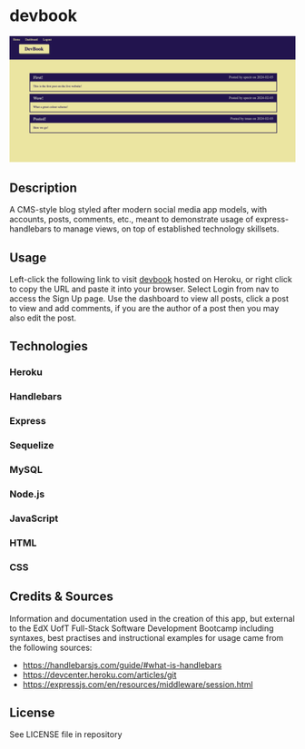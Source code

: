 # devbook

![Screenshot of the app as viewed in a desktop browser](public/assets/images/devbookCap.png)

## Description

A CMS-style blog styled after modern social media app models, with accounts, posts, comments, etc., meant to demonstrate usage of express-handlebars to manage views, on top of established technology skillsets.

## Usage 

Left-click the following link to visit 
[devbook](https://devbook-spectr-5dd143f88b0c.herokuapp.com) hosted on Heroku, or right click to copy the URL and paste it into your browser. Select Login from nav to access the Sign Up page. Use the dashboard to view all posts, click a post to view and add comments, if you are the author of a post then you may also edit the post. 

## Technologies


### Heroku
### Handlebars
### Express
### Sequelize
### MySQL
### Node.js
### JavaScript
### HTML
### CSS

## Credits & Sources

Information and documentation used in the creation of this app, but external to the EdX UofT Full-Stack Software Development Bootcamp including syntaxes, best practises and instructional examples for usage came from the following sources:

- https://handlebarsjs.com/guide/#what-is-handlebars
- https://devcenter.heroku.com/articles/git
- https://expressjs.com/en/resources/middleware/session.html

## License

See LICENSE file in repository